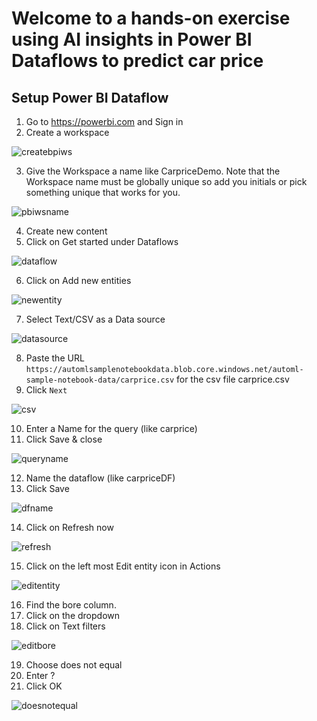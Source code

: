 # Welcome to a hands-on exercise using **AI insights** in Power BI Dataflows to predict car price


## Setup Power BI Dataflow

1. Go to https://powerbi.com and Sign in
2. Create a workspace

![createbpiws](https://raw.githubusercontent.com/DataSnowman/carprice/master/images/createbpiws.png)

3.	Give the Workspace a name like CarpriceDemo.  Note that the Workspace name must be globally unique so add you initials or pick something unique that works for you.

![pbiwsname](https://raw.githubusercontent.com/DataSnowman/carprice/master/images/pbiwsname.png)

4.	Create new content
5.	Click on Get started under Dataflows

![dataflow](https://raw.githubusercontent.com/DataSnowman/carprice/master/images/dataflow.png)

6.	Click on Add new entities

![newentity](https://raw.githubusercontent.com/DataSnowman/carprice/master/images/newentity.png)

7.	Select Text/CSV as a Data source

![datasource](https://raw.githubusercontent.com/DataSnowman/carprice/master/images/datasource.png)

8.	Paste the URL ``https://automlsamplenotebookdata.blob.core.windows.net/automl-sample-notebook-data/carprice.csv`` for the csv file carprice.csv
9.	Click `Next`

![csv](https://raw.githubusercontent.com/DataSnowman/carprice/master/images/csv.png)

10.	Enter a Name for the query (like carprice)
11.	Click Save & close

![queryname](https://raw.githubusercontent.com/DataSnowman/carprice/master/images/queryname.png)

12.	Name the dataflow (like carpriceDF)
13.	Click Save

![dfname](https://raw.githubusercontent.com/DataSnowman/carprice/master/images/dfname.png)

14.	Click on Refresh now

![refresh](https://raw.githubusercontent.com/DataSnowman/carprice/master/images/refresh.png)

15.	Click on the left most Edit entity icon in Actions

![editentity](https://raw.githubusercontent.com/DataSnowman/carprice/master/images/editentity.png)

16.	Find the bore column.
17.	Click on the dropdown
18.	Click on Text filters

![editbore](https://raw.githubusercontent.com/DataSnowman/carprice/master/images/editbore.png)

19.	Choose does not equal
20.	Enter ?
21.	Click OK

![doesnotequal](https://raw.githubusercontent.com/DataSnowman/carprice/master/images/doesnotequal.png)

